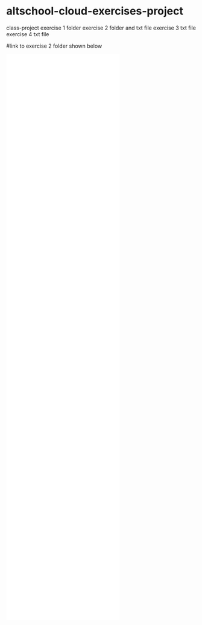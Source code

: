 # altschool-cloud-exercises-project
class-project
exercise 1 folder
exercise 2 folder and txt file
exercise 3 txt file
exercise 4 txt file

#link to exercise 2 folder shown below

![cal command](./tree/master/exercise-2/cal-command.md)
![chown command](./tree/master/exercise-2/chown-command.md)
![dig command](.//tree/master/exercise-2/dig-command.md)
![du command](./tree/master/exercise-2/du-command.md)
![grep command](./tree/master/exercise-2/grep-command.md)
![info command](./tree/master/exercise-2/info-command.md)
![locate command](./tree/master/exercise-2/locate-command.md)
![more command](./tree/master/exercise-2/more-command.md)
![ping command](./tree/master/exercise-2/ping-command.md)
![w command](./tree/master/exercise-2/w-command.md)
